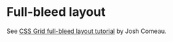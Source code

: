 # Full-bleed layout
See [CSS Grid full-bleed layout tutorial](https://joshwcomeau.com/css/full-bleed/) by Josh Comeau.
